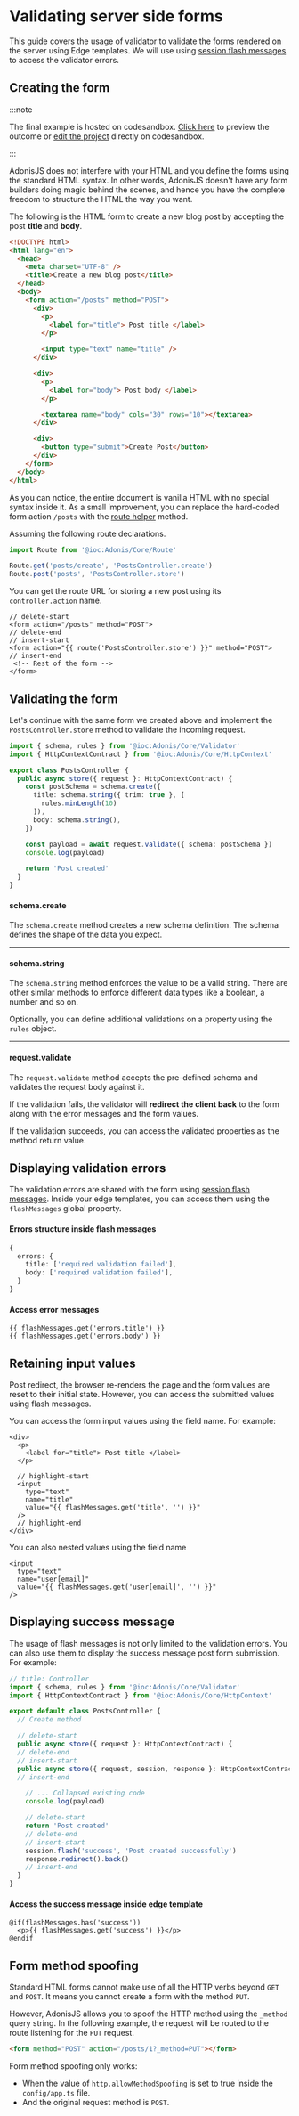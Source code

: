 # Validating server side forms

This guide covers the usage of validator to validate the forms rendered on the server using Edge templates. We will use using [session flash messages](../../guides/http/session.md#session-flash-messages) to access the validator errors.

## Creating the form

:::note

The final example is hosted on codesandbox. [Click here](https://6zhxz.sse.codesandbox.io/posts/create) to preview the outcome or [edit the project](https://codesandbox.io/s/adonisv5-basic-form-validation-6zhxz) directly on codesandbox.

:::

AdonisJS does not interfere with your HTML and you define the forms using the standard HTML syntax. In other words, AdonisJS doesn't have any form builders doing magic behind the scenes, and hence you have the complete freedom to structure the HTML the way you want.

The following is the HTML form to create a new blog post by accepting the post **title** and **body**.

```html
<!DOCTYPE html>
<html lang="en">
  <head>
    <meta charset="UTF-8" />
    <title>Create a new blog post</title>
  </head>
  <body>
    <form action="/posts" method="POST">
      <div>
        <p>
          <label for="title"> Post title </label>
        </p>

        <input type="text" name="title" />
      </div>

      <div>
        <p>
          <label for="body"> Post body </label>
        </p>

        <textarea name="body" cols="30" rows="10"></textarea>
      </div>

      <div>
        <button type="submit">Create Post</button>
      </div>
    </form>
  </body>
</html>
```

As you can notice, the entire document is vanilla HTML with no special syntax inside it. As a small improvement, you can replace the hard-coded form action `/posts` with the [route helper](../../guides/http/routing.md#url-generation) method.

Assuming the following route declarations.

```ts
import Route from '@ioc:Adonis/Core/Route'

Route.get('posts/create', 'PostsController.create')
Route.post('posts', 'PostsController.store')
```

You can get the route URL for storing a new post using its `controller.action` name.

```edge
// delete-start
<form action="/posts" method="POST">
// delete-end
// insert-start
<form action="{{ route('PostsController.store') }}" method="POST">
// insert-end
 <!-- Rest of the form -->
</form>
```

## Validating the form

Let's continue with the same form we created above and implement the `PostsController.store` method to validate the incoming request.

```ts
import { schema, rules } from '@ioc:Adonis/Core/Validator'
import { HttpContextContract } from '@ioc:Adonis/Core/HttpContext'

export class PostsController {
  public async store({ request }: HttpContextContract) {
    const postSchema = schema.create({
      title: schema.string({ trim: true }, [
        rules.minLength(10)
      ]),
      body: schema.string(),
    })

    const payload = await request.validate({ schema: postSchema })
    console.log(payload)

    return 'Post created'
  }
}
```

#### schema.create

The `schema.create` method creates a new schema definition. The schema defines the shape of the data you expect.

---

#### schema.string

The `schema.string` method enforces the value to be a valid string. There are other similar methods to enforce different data types like a boolean, a number and so on.

Optionally, you can define additional validations on a property using the `rules` object.

---

#### request.validate

The `request.validate` method accepts the pre-defined schema and validates the request body against it.

If the validation fails, the validator will **redirect the client back** to the form along with the error messages and the form values.

If the validation succeeds, you can access the validated properties as the method return value.

## Displaying validation errors

The validation errors are shared with the form using [session flash messages](../../guides/http/session.md#flash-messages). Inside your edge templates, you can access them using the `flashMessages` global property.

#### Errors structure inside flash messages

```ts
{
  errors: {
    title: ['required validation failed'],
    body: ['required validation failed'],
  }
}
```

#### Access error messages

```edge
{{ flashMessages.get('errors.title') }}
{{ flashMessages.get('errors.body') }}
```

## Retaining input values
Post redirect, the browser re-renders the page and the form values are reset to their initial state. However, you can access the submitted values using flash messages.

You can access the form input values using the field name. For example:

```edge
<div>
  <p>
    <label for="title"> Post title </label>
  </p>

  // highlight-start
  <input
    type="text"
    name="title"
    value="{{ flashMessages.get('title', '') }}"
  />
  // highlight-end
</div>
```

You can also nested values using the field name

```edge
<input
  type="text"
  name="user[email]"
  value="{{ flashMessages.get('user[email]', '') }}"
/>
```

## Displaying success message

The usage of flash messages is not only limited to the validation errors. You can also use them to display the success message post form submission. For example:

```ts
// title: Controller
import { schema, rules } from '@ioc:Adonis/Core/Validator'
import { HttpContextContract } from '@ioc:Adonis/Core/HttpContext'

export default class PostsController {
  // Create method

  // delete-start
  public async store({ request }: HttpContextContract) {
  // delete-end
  // insert-start
  public async store({ request, session, response }: HttpContextContract) {
  // insert-end

    // ... Collapsed existing code
    console.log(payload)

    // delete-start
    return 'Post created'
    // delete-end
    // insert-start
    session.flash('success', 'Post created successfully')
    response.redirect().back()
    // insert-end
  }
}
```

#### Access the success message inside edge template

```edge
@if(flashMessages.has('success'))
  <p>{{ flashMessages.get('success') }}</p>
@endif
```

## Form method spoofing

Standard HTML forms cannot make use of all the HTTP verbs beyond `GET` and `POST`. It means you cannot create a form with the method `PUT`.

However, AdonisJS allows you to spoof the HTTP method using the `_method` query string. In the following example, the request will be routed to the route listening for the `PUT` request.

```html
<form method="POST" action="/posts/1?_method=PUT"></form>
```

Form method spoofing only works:

- When the value of `http.allowMethodSpoofing` is set to true inside the `config/app.ts` file.
- And the original request method is `POST`.
